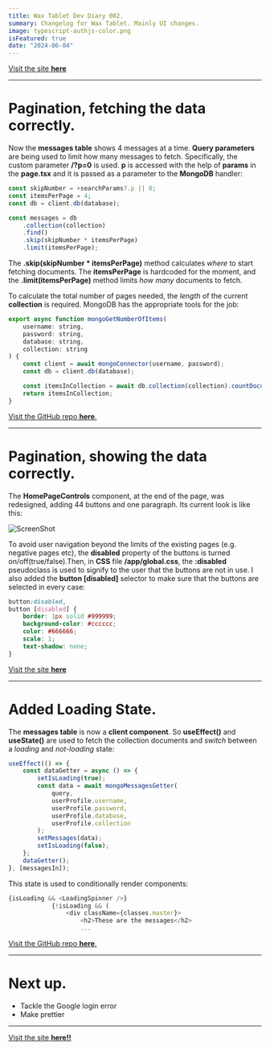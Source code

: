 ```yaml
---
title: Wax Tablet Dev Diary 002.
summary: Changelog for Wax Tablet. Mainly UI changes.
image: typescript-authjs-color.png
isFeatured: true
date: "2024-06-04"
---
```


[Visit the site **here**](https://wax-tablet-dashboard-themis-projects.vercel.app/)

---

# Pagination, fetching the data correctly.

Now the **messages table** shows 4 messages at a time. **Query parameters** are being used to limit how many messages to fetch. Specifically, the custom parameter **/?p=0** is used. **p** is accessed with the help of **params** in the **page.tsx** and it is passed as a parameter to the **MongoDB** handler:

```js
const skipNumber = +searchParams?.p || 0;
const itemsPerPage = 4;
const db = client.db(database);

const messages = db
	.collection(collection)
	.find()
	.skip(skipNumber * itemsPerPage)
	.limit(itemsPerPage);
```

The **.skip(skipNumber \* itemsPerPage)** method calculates _where_ to start fetching documents. The **itemsPerPage** is hardcoded for the moment, and the **.limit(itemsPerPage)** method limits _how many_ documents to fetch.

To calculate the total number of pages needed, the _length_ of the current **collection** is required. MongoDB has the appropriate tools for the job:

```js
export async function mongoGetNumberOfItems(
	username: string,
	password: string,
	database: string,
	collection: string
) {
	const client = await mongoConnector(username, password);
	const db = client.db(database);

	const itemsInCollection = await db.collection(collection).countDocuments();
	return itemsInCollection;
}
```

[Visit the GitHub repo **here**.](https://github.com/tBaronDar/wax-tablet-dashboard/)

---

# Pagination, showing the data correctly.

The **HomePageControls** component, at the end of the page, was redesigned, adding 44 buttons and one paragraph. Its current look is like this:

![ScreenShot](screenshot-pagination.jpg)

To avoid user navigation beyond the limits of the existing pages (e.g. negative pages etc), the **disabled** property of the buttons is turned on/off(true/false).Then, in **CSS** file **/app/global.css**, the **:disabled** pseudoclass is used to signify to the user that the buttons are not in use. I also added the **button [disabled]** selector to make sure that the buttons are selected in every case:

```css
button:disabled,
button [disabled] {
	border: 1px solid #999999;
	background-color: #cccccc;
	color: #666666;
	scale: 1;
	text-shadow: none;
}
```

[Visit the site **here**](https://wax-tablet-dashboard-themis-projects.vercel.app/)

---

# Added Loading State.

The **messages table** is now a **client component**. So **useEffect()** and **useState()** are used to fetch the collection documents and _switch_ between a _loading_ and _not-loading_ state:

```js
useEffect(() => {
	const dataGetter = async () => {
		setIsLoading(true);
		const data = await mongoMessagesGetter(
			query,
			userProfile.username,
			userProfile.password,
			userProfile.database,
			userProfile.collection
		);
		setMessages(data);
		setIsLoading(false);
	};
	dataGetter();
}, [messagesIn]);
```

This state is used to conditionally render components:

```js
{isLoading && <LoadingSpinner />}
			{!isLoading && (
				<div className={classes.master}>
					<h2>These are the messages</h2>
					...
```

[Visit the GitHub repo **here**.](https://github.com/tBaronDar/wax-tablet-dashboard/)

---

# Next up.

- Tackle the Google login error
- Make prettier

---

[Visit the site **here!!**](https://wax-tablet-dashboard-themis-projects.vercel.app/)
